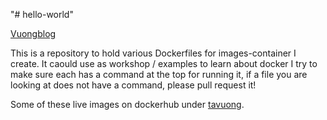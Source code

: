 "# hello-world" 

[Vuongblog](https://vuongblog.wordpess.com)

This is a repository to hold various Dockerfiles for images-container I create.
It caould use as workshop / examples to learn about docker 
I try to make sure each has a command at the top for running it,
if a file you are looking at does not have a command, please
pull request it!

Some of these live images on dockerhub under [tavuong](https://hub.docker.com/u/tavuong/).

